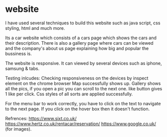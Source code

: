 # website

I have  used several techniques to build this website such as java script, css styling, html and much more.

Its a car website which consists of a cars page which shows the cars and their description.
There is also a gallery page where cars can be viewed and the company's about us page explaining how big and popular the bussiness is.

The website is responsive. It can viewed by several devices such as iphone, samsung & tabs.

Testing inlcudes: 
Checking responsiveness on the devices by inspect element on the chrome browser
Map successfully shows up.
Gallery shows all the pics, if you open a pic you can scroll to the next one.
like button gives 1 like per click.
Css styles of all sorts are applied successfully.

For the menu bar to work correctly, you have to click on the text to navigate to the next page. If you click on the hover box then it doesn't function.


Refrences:
https://www.sixt.co.uk/
https://www.hertz.co.uk/rentacar/reservation/
https://www.google.co.uk/ (for images).

